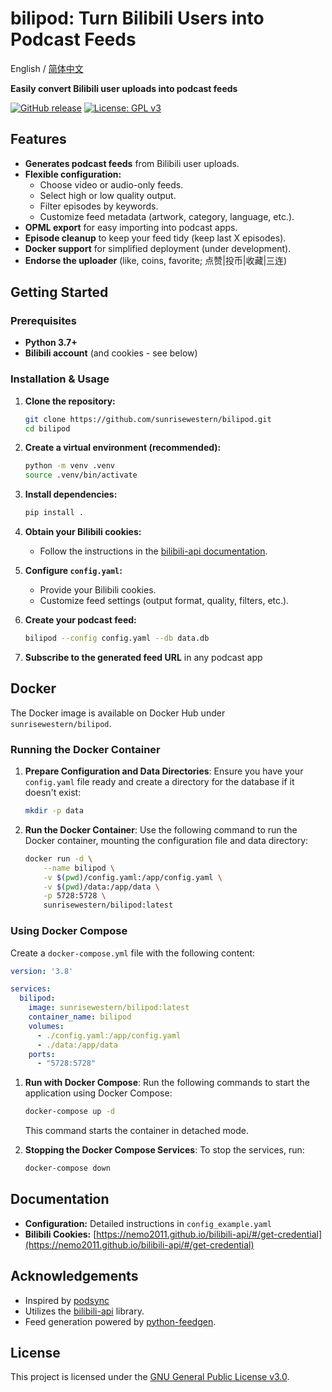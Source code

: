 # bilipod: Turn Bilibili Users into Podcast Feeds

English / [简体中文](./README_CN.md)

**Easily convert Bilibili user uploads into podcast feeds**

[![GitHub release](https://img.shields.io/github/v/release/sunrisewestern/bilipod)](https://github.com/sunrisewestern/bilipod/releases)
[![License: GPL v3](https://img.shields.io/badge/License-GPLv3-blue.svg)](https://www.gnu.org/licenses/gpl-3.0)

## Features

- **Generates podcast feeds** from Bilibili user uploads.
- **Flexible configuration:**
    - Choose video or audio-only feeds.
    - Select high or low quality output.
    - Filter episodes by keywords.
    - Customize feed metadata (artwork, category, language, etc.).
- **OPML export** for easy importing into podcast apps.
- **Episode cleanup** to keep your feed tidy (keep last X episodes).
- **Docker support** for simplified deployment (under development).
- **Endorse the uploader** (like, coins, favorite; 点赞|投币|收藏|三连)

## Getting Started

### Prerequisites

- **Python 3.7+**
- **Bilibili account** (and cookies - see below)

### Installation & Usage

1. **Clone the repository:**
   ```bash
   git clone https://github.com/sunrisewestern/bilipod.git
   cd bilipod
   ```

2. **Create a virtual environment (recommended):**
   ```bash
   python -m venv .venv
   source .venv/bin/activate
   ```

3. **Install dependencies:**
   ```bash
   pip install .
   ```

4. **Obtain your Bilibili cookies:**
   - Follow the instructions in the [bilibili-api documentation](https://nemo2011.github.io/bilibili-api/#/get-credential).

5. **Configure `config.yaml`:**
   - Provide your Bilibili cookies.
   - Customize feed settings (output format, quality, filters, etc.).

6. **Create your podcast feed:**
   ```bash
   bilipod --config config.yaml --db data.db
   ```

7. **Subscribe to the generated feed URL** in any podcast app

## Docker

 The Docker image is available on Docker Hub under `sunrisewestern/bilipod`.

### Running the Docker Container

1. **Prepare Configuration and Data Directories**:
   Ensure you have your `config.yaml` file ready and create a directory for the database if it doesn't exist:

   ```bash
   mkdir -p data
   ```

2. **Run the Docker Container**:
   Use the following command to run the Docker container, mounting the configuration file and data directory:

   ```bash
   docker run -d \
       --name bilipod \
       -v $(pwd)/config.yaml:/app/config.yaml \
       -v $(pwd)/data:/app/data \
       -p 5728:5728 \
       sunrisewestern/bilipod:latest
   ```

### Using Docker Compose

 Create a `docker-compose.yml` file with the following content:

```yaml
version: '3.8'

services:
  bilipod:
    image: sunrisewestern/bilipod:latest
    container_name: bilipod
    volumes:
      - ./config.yaml:/app/config.yaml
      - ./data:/app/data
    ports:
      - "5728:5728"
```

1. **Run with Docker Compose**:
   Run the following commands to start the application using Docker Compose:

   ```bash
   docker-compose up -d
   ```

   This command starts the container in detached mode.

2. **Stopping the Docker Compose Services**:
   To stop the services, run:

   ```bash
   docker-compose down
   ```


## Documentation

- **Configuration:** Detailed instructions in `config_example.yaml`
- **Bilibili Cookies:** [https://nemo2011.github.io/bilibili-api/#/get-credential](https://nemo2011.github.io/bilibili-api/#/get-credential)

## Acknowledgements

- Inspired by [podsync](https://github.com/mxpv/podsync)
- Utilizes the [bilibili-api](https://github.com/Nemo2011/bilibili-api) library.
- Feed generation powered by [python-feedgen](https://github.com/lkiesow/python-feedgen).

## License

This project is licensed under the [GNU General Public License v3.0](https://www.gnu.org/licenses/gpl-3.0).

